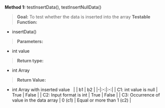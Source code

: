 
__Method 1:__ testInsertData(), testInsertNullData()
> __Goal:__ To test whether the data is inserted into the array
> __Testable Function:__
  - insertData()
> __Parameters:__
  - int value
> __Return type:__
  - int Array
> __Return Value:__
  - int Array with inserted value &nbsp;
|  | b1 | b2 |
|-|:-:|:-:|
| C1: int value is null | True | False |
| C2: Input format is int | True | False |
| C3: Occurrence of value in the data array | 0 (c1) | Equal or more than 1 (c2) |
